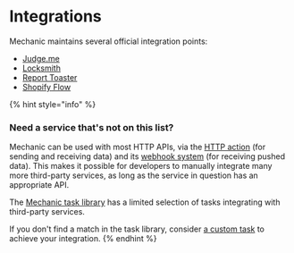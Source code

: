 # Integrations

Mechanic maintains several official integration points:

* [Judge.me](judge.me.md)
* [Locksmith](locksmith.md)
* [Report Toaster](report-toaster.md)
* [Shopify Flow](shopify-flow.md)

{% hint style="info" %}
### Need a service that's not on this list?

Mechanic can be used with most HTTP APIs, via the [HTTP action](../../core/actions/http.md) (for sending and receiving data) and its [webhook system](../webhooks.md) (for receiving pushed data). This makes it possible for developers to manually integrate many more third-party services, as long as the service in question has an appropriate API.

The [Mechanic task library](https://tasks.mechanic.dev/) has a limited selection of tasks integrating with third-party services.

If you don't find a match in the task library, consider [a custom task](../../custom.md) to achieve your integration.
{% endhint %}

